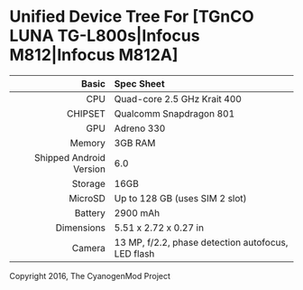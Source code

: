Unified Device Tree For
[TGnCO LUNA TG-L800s|Infocus M812|Infocus M812A]
==================================

Basic   | Spec Sheet
-------:|:-------------------------
CPU     | Quad-core 2.5 GHz Krait 400
CHIPSET | Qualcomm Snapdragon 801
GPU     | Adreno 330
Memory  | 3GB RAM
Shipped Android Version | 6.0
Storage | 16GB
MicroSD | Up to 128 GB (uses SIM 2 slot)
Battery | 2900 mAh
Dimensions | 5.51 x 2.72 x 0.27 in
Camera  | 13 MP, f/2.2, phase detection autofocus, LED flash

Copyright 2016, The CyanogenMod Project
